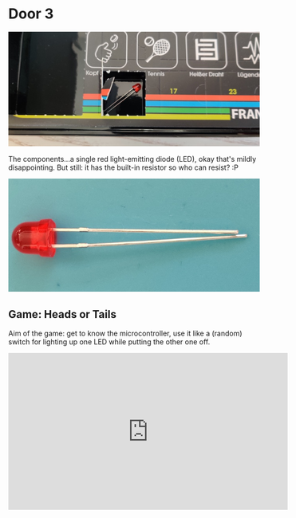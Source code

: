 # Door 3

![door](door.jpg)

The components...a single red light-emitting diode (LED), okay that's mildly disappointing. But still: it has the built-in resistor so who can resist?
:P

![components](components.jpg)

## Game: Heads or Tails

Aim of the game: get to know the microcontroller, use it like a (random) switch for lighting up one LED while putting the other one off.

<iframe width="560" height="315" src="https://www.youtube.com/embed/gSi5n1g_Nck" frameborder="0" allow="accelerometer; autoplay; encrypted-media; gyroscope; picture-in-picture" allowfullscreen></iframe>
